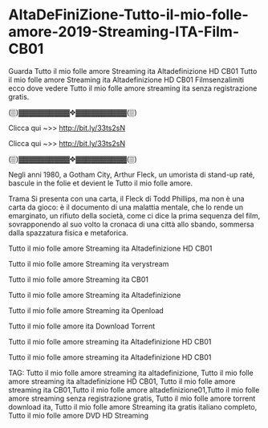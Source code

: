 # AltaDeFiniZione-Tutto-il-mio-folle-amore-2019-Streaming-ITA-Film-CB01

Guarda Tutto il mio folle amore Streaming ita Altadefinizione HD CB01 Tutto il mio folle amore Streaming ita Altadefinizione HD CB01 Filmsenzalimiti ecco dove vedere Tutto il mio folle amore streaming ita senza registrazione gratis.

(▒)▓▓▓▓▓▓▓▓▓▓✥▓▓▓▓▓▓▓▓▓▓(▒)

Clicca qui ~>> http://bit.ly/33ts2sN

Clicca qui ~>> http://bit.ly/33ts2sN

(▒)▓▓▓▓▓▓▓▓▓▓✥▓▓▓▓▓▓▓▓▓▓(▒)

Negli anni 1980, a Gotham City, Arthur Fleck, un umorista di stand-up raté, bascule in the folie et devient le Tutto il mio folle amore.

Trama Si presenta con una carta, il Fleck di Todd Phillips, ma non è una carta da gioco: è il documento di una malattia mentale, che lo rende un emarginato, un rifiuto della società, come ci dice la prima sequenza del film, sovrapponendo al suo volto la cronaca di una città allo sbando, sommersa dalla spazzatura fisica e metaforica.

Tutto il mio folle amore Streaming ita Altadefinizione HD CB01

Tutto il mio folle amore Streaming ita verystream

Tutto il mio folle amore Streaming ita CB01

Tutto il mio folle amore Streaming ita Altadefinizione

Tutto il mio folle amore Streaming ita Openload

Tutto il mio folle amore ita Download Torrent

Tutto il mio folle amore streaming ita Altadefinizione HD CB01

Tutto il mio folle amore streaming ita Altadefinizione HD CB01

TAG: Tutto il mio folle amore streaming ita altadefinizione, Tutto il mio folle amore streaming ita altadefinizione HD CB01, Tutto il mio folle amore streaming ita CB01,Tutto il mio folle amore altadefinizione01,Tutto il mio folle amore streaming senza registrazione gratis, Tutto il mio folle amore torrent download ita, Tutto il mio folle amore Streaming ita gratis italiano completo, Tutto il mio folle amore DVD HD Streaming
